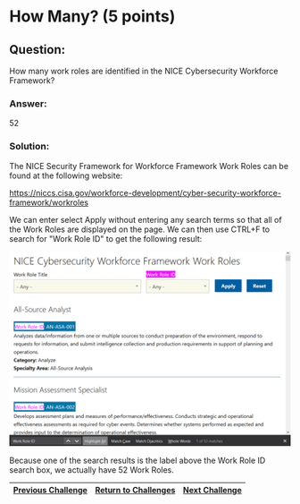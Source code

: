 # How Many? (5 points)

## Question:

How many work roles are identified in the NICE Cybersecurity Workforce Framework?

### Answer:

52

### Solution:

The NICE Security Framework for Workforce Framework Work Roles can be found at the following website:

https://niccs.cisa.gov/workforce-development/cyber-security-workforce-framework/workroles

We can enter select Apply without entering any search terms so that all of the Work Roles are displayed on the page. We can then use CTRL+F to search for "Work Role ID" to get the following result:

![nice-screenshot.png](nice-screenshot.png)

 Because one of the search results is the label above the Work Role ID search box, we actually have 52 Work Roles.


| [Previous Challenge](/Challenges/Analyze/11) | [Return to Challenges](/Challenges/../../../#modules) | [Next Challenge](/Challenges/Collect-And-Operate/2) |
| :------- | :-----: | ------: |